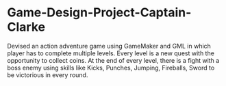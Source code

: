 # Game-Design-Project-Captain-Clarke
Devised an action adventure game using GameMaker and GML in which player has to complete multiple levels. Every level is a new quest with the opportunity to collect coins. At the end of every level, there is a fight with a boss enemy using skills like Kicks, Punches, Jumping, Fireballs, Sword to be victorious in every round.
